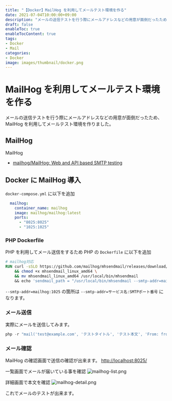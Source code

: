 ```yaml
---
title: "【Docker】MailHog を利用してメールテスト環境を作る"
date: 2021-07-04T10:00:00+09:00
description: "メールの送信テストを行う際にメールアドレスなどの用意が面倒だったため、MailHog を利用してメールテスト環境を作りました。"
draft: false
enableToc: true
enableTocContent: true
tags: 
- Docker
- Mail
categories: 
- Docker
image: images/thumbnail/docker.png
---
```


# MailHog を利用してメールテスト環境を作る
メールの送信テストを行う際にメールアドレスなどの用意が面倒だったため、MailHog を利用してメールテスト環境を作りました。

## MailHog
MailHog 
* <a href="https://github.com/mailhog/MailHog" target="_blank" rel="nofollow noopener">mailhog/MailHog: Web and API based SMTP testing</a>

## Docker に MailHog 導入
`docker-compose.yml` に以下を追加
``` docker-compose.yml
  mailhog:
    container_name: mailhog
    image: mailhog/mailhog:latest
    ports:
      - "8025:8025"
      - "1025:1025"
```

### PHP Dockerfile
PHP を利用してメール送信をするため PHP の `Dockerfile` に以下を追加
``` Dockerfile
# mailhog対応
RUN curl -sSLO https://github.com/mailhog/mhsendmail/releases/download/v0.2.0/mhsendmail_linux_amd64 \
    && chmod +x mhsendmail_linux_amd64 \
    && mv mhsendmail_linux_amd64 /usr/local/bin/mhsendmail
    && echo 'sendmail_path = "/usr/local/bin/mhsendmail --smtp-addr=mailhog:1025"' > /usr/local/etc/php/conf.d/sendmail.ini
```

`--smtp-addr=mailhog:1025` の箇所は `--smtp-addr=サービス名:SMTPポート番号` になります。

### メール送信
実際にメールを送信してみます。
``` php
php -r "mail('test@example.com', 'テストタイトル', 'テスト本文', 'From: from@example.com');";
```

### メール確認
MailHog の確認画面で送信の確認が出来ます。
<a href="http://localhost:8025/" target="_blank" rel="nofollow noopener">http://localhost:8025/</a>

一覧画面でメールが届いている事を確認
![mailhog-list.png](/assets/blog/tech/2021/07/04/docker-mailhog/mailhog-list.png "mailhog-list.png") 

詳細画面で本文を確認
![mailhog-detail.png](/assets/blog/tech/2021/07/04/docker-mailhog/mailhog-list.png "mailhog-detail.png") 

これでメールのテストが出来ます。